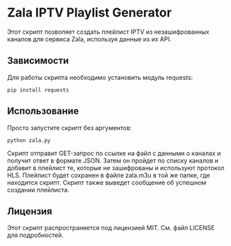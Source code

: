 # Zala IPTV Playlist Generator

Этот скрипт позволяет создать плейлист IPTV из незашифрованных каналов для сервиса Zala, используя данные из их API.

## Зависимости

Для работы скрипта необходимо установить модуль requests:

`pip install requests`

## Использование

Просто запустите скрипт без аргументов:

`python zala.py`

Скрипт отправит GET-запрос по ссылке на файл с данными о каналах и получит ответ в формате JSON. Затем он пройдет по списку каналов и добавит в плейлист те, которые не зашифрованы и используют протокол HLS. Плейлист будет сохранен в файле zala.m3u в той же папке, где находится скрипт. Скрипт также выведет сообщение об успешном создании плейлиста.

## Лицензия

Этот скрипт распространяется под лицензией MIT. См. файл LICENSE для подробностей.